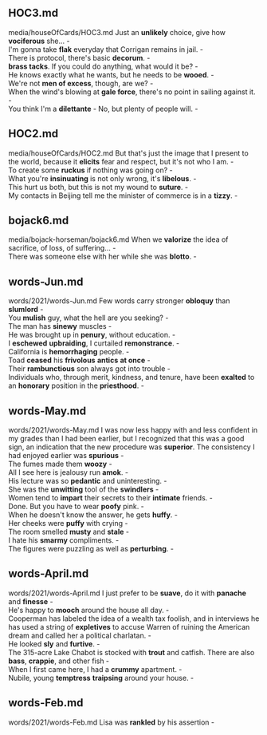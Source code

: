 ## HOC3.md ## 
media/houseOfCards/HOC3.md
Just an **unlikely** choice, give how **vociferous** she... -  
I'm gonna take **flak** everyday that Corrigan remains in jail. -  
There is protocol, there's basic **decorum**. -  
**brass tacks**. If you could do anything, what would it be? -  
He knows exactly what he wants, but he needs to be **wooed**. -  
We're not **men of excess**, though, are we? -  
When the wind's blowing at **gale force**, there's no point in sailing against it. -  
You think I'm a **dilettante** - No, but plenty of people will. -  

## HOC2.md ## 
media/houseOfCards/HOC2.md
But that's just the image that I present to the world, because it **elicits** fear and respect, but it's not who I am. -   
To create some **ruckus** if nothing was going on? -  
What you're **insinuating** is not only wrong, it's **libelous**. -  
This hurt us both, but this is not my wound to **suture**. -  
My contacts in Beijing tell me the minister of commerce is in a **tizzy**. -  

## bojack6.md ## 
media/bojack-horseman/bojack6.md
When we **valorize** the idea of sacrifice, of loss, of suffering... -  
There was someone else with her while she was **blotto**. -  

## words-Jun.md ## 
words/2021/words-Jun.md
Few words carry stronger **obloquy** than **slumlord** -  
You **mulish** guy, what the hell are you seeking? -  
The man has **sinewy** muscles -  
He was brought up in **penury**, without education. -   
I **eschewed** **upbraiding**, I curtailed **remonstrance**. -  
California is **hemorrhaging** people. -   
Toad **ceased** his **frivolous** **antics** **at once** -  
Their **rambunctious** son always got into trouble -  
Individuals who, through merit, kindness, and tenure, have been **exalted** to an **honorary** position in the **priesthood**. -  

## words-May.md ## 
words/2021/words-May.md
I was now less happy with and less confident in my grades than I had been earlier, but I recognized that this was a good sign, an indication that the new procedure was **superior**. The consistency I had enjoyed earlier was **spurious** -  
The fumes made them **woozy** -  
All I see here is jealousy run **amok**. -  
His lecture was so **pedantic** and uninteresting. -  
She was the **unwitting** tool of the **swindlers** -  
Women tend to **impart** their secrets to their **intimate** friends. -  
Done. But you have to wear **poofy** pink. -  
When he doesn't know the answer, he gets **huffy**. -  
Her cheeks were **puffy** with crying -  
The room smelled **musty** and **stale** -  
I hate his **smarmy** compliments. -  
The figures were puzzling as well as **perturbing**. -  

## words-April.md ## 
words/2021/words-April.md
I just prefer to be **suave**, do it with **panache** and **finesse** -  
He's happy to **mooch** around the house all day. -  
Cooperman has labeled the idea of a wealth tax foolish, and in interviews he has used a string of **expletives** to accuse Warren of ruining the American dream and called her a political charlatan. -  
He looked **sly** and **furtive**. -  
The 315-acre Lake Chabot is stocked with **trout** and catfish. There are also **bass**, **crappie**, and other fish -  
When I first came here, I had a **crummy** apartment. -   
Nubile, young **temptress** **traipsing** around your house. -  

## words-Feb.md ## 
words/2021/words-Feb.md
Lisa was **rankled** by his assertion -  
